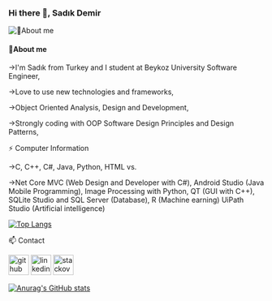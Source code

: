 ### Hi there 👋, Sadık Demir

![💬About me](https://camo.githubusercontent.com/3aa437f9d92e1ee0c5058494163fb0baf80edcc56ea663e48e1db50d49ffe26f/68747470733a2f2f692e67697068792e636f6d2f6d656469612f53576f536b4e36447854737a71494b4571762f67697068792e77656270)
#### 💬About me
->I'm Sadık from Turkey and I student at Beykoz University Software Engineer,

->Love to use new technologies and frameworks,

->Object Oriented Analysis, Design and Development,

->Strongly coding with OOP Software Design Principles and Design Patterns,

⚡ Computer Information

->C, C++, C#, Java, Python, HTML vs.

->Net Core MVC (Web Design and Developer with C#), Android Studio (Java Mobile Programming), Image Processing with Python, QT (GUI with C++), SQLite Studio and SQL Server (Database), R (Machine earning) UiPath Studio (Artificial intelligence)

[![Top Langs](https://github-readme-stats.vercel.app/api/top-langs/?username=SadkDemr&layout=compact)](https://github.com/SadkDemr/github-readme-stats)

📫 Contact

[<img src='https://icones.pro/wp-content/uploads/2021/06/icone-github-verte.png' alt='github' height='40'>](https://github.com/SadkDemr) 
[<img src='https://icones.pro/wp-content/uploads/2021/03/icone-linkedin-ronde-vert.png' alt='linkedin' height='40'>](https://www.linkedin.com/in/muhammed-sadık-demir-4138821b7/) 
[<img src='https://www.iconsdb.com/icons/preview/green/stackoverflow-4-xxl.png' alt='stackoverflow' height='40'>](https://stackoverflow.com/users/18534459/sadık-demir)  

[![Anurag's GitHub stats](https://github-readme-stats.vercel.app/api?username=SadkDemr)](https://github.com/anuraghazra/github-readme-stats)

